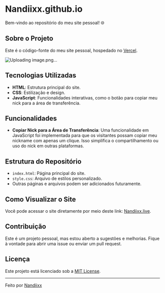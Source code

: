 # Nandiixx.github.io

Bem-vindo ao repositório do meu site pessoal! 🌐

## Sobre o Projeto 

Este é o código-fonte do meu site pessoal, hospedado no [Vercel](https://vercel.com/home). 

![Uploading image.png…]()


## Tecnologias Utilizadas

- **HTML**: Estrutura principal do site.
- **CSS**: Estilização e design.
- **JavaScript**: Funcionalidades interativas, como o botão para copiar meu nick para a área de transferência.

## Funcionalidades

- **Copiar Nick para a Área de Transferência**: 
  Uma funcionalidade em JavaScript foi implementada para que os visitantes possam copiar meu nickname com apenas um clique. Isso simplifica o compartilhamento ou uso do nick em outras plataformas.

## Estrutura do Repositório

- `index.html`: Página principal do site.
- `style.css`: Arquivo de estilos personalizado.
- Outras páginas e arquivos podem ser adicionados futuramente.

## Como Visualizar o Site

Você pode acessar o site diretamente por meio deste link: [Nandiixx.live](https://www.nandiixx.live).

## Contribuição

Este é um projeto pessoal, mas estou aberto a sugestões e melhorias. Fique à vontade para abrir uma issue ou enviar um pull request.

## Licença

Este projeto está licenciado sob a [MIT License](LICENSE).

---

Feito por [Nandiixx](https://github.com/Nandiixx)
